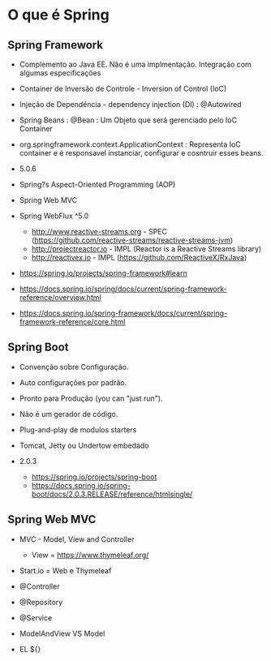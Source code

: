 # O que é Spring

## Spring Framework

+ Complemento ao Java EE. Não é uma implmentação. Integração com algumas especificações
+ Container de Inversão de Controle - Inversion of Control (IoC)
+ Injeção de Dependência - dependency injection (DI) : @Autowired
+ Spring Beans : <bean/>  @Bean : Um Objeto que será gerenciado pelo IoC Container
+ org.springframework.context.ApplicationContext : Representa IoC container e é responsavel instanciar, configurar e cosntruir esses beans.
+ 5.0.6
+ Spring?s Aspect-Oriented Programming (AOP)
+ Spring Web MVC
+ Spring WebFlux ^5.0
  - http://www.reactive-streams.org - SPEC (https://github.com/reactive-streams/reactive-streams-jvm)

  + http://projectreactor.io - IMPL (Reactor is a Reactive Streams library)
  + http://reactivex.io - IMPL (https://github.com/ReactiveX/RxJava)

+ https://spring.io/projects/spring-framework#learn
+ https://docs.spring.io/spring/docs/current/spring-framework-reference/overview.html
+ https://docs.spring.io/spring-framework/docs/current/spring-framework-reference/core.html

## Spring Boot

+ Convenção sobre Configuração.
+ Auto configurações por padrão.
+ Pronto para Produção (you can "just run").
+ Não é um gerador de código.
+ Plug-and-play de modulos starters
+ Tomcat, Jetty ou Undertow embedado
+ 2.0.3

  + https://spring.io/projects/spring-boot
  + https://docs.spring.io/spring-boot/docs/2.0.3.RELEASE/reference/htmlsingle/


## Spring Web MVC

+ MVC - Model, View and Controller

  + View = https://www.thymeleaf.org/

+ Start.io = Web e Thymeleaf

+ @Controller
+ @Repository
+ @Service
+ ModelAndView VS Model
+ EL ${}
